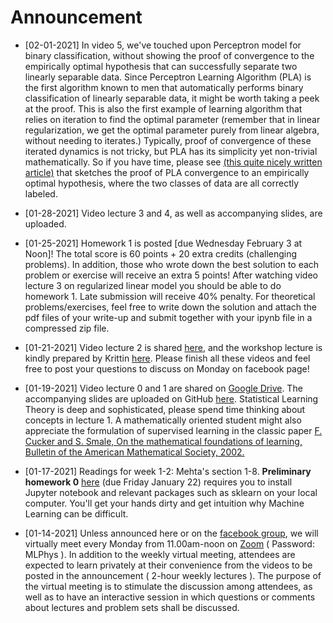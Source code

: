# Announcement
* [02-01-2021] In video 5, we've touched upon Perceptron model for binary classification, without showing the proof of convergence to the empirically optimal hypothesis that can successfully separate two linearly separable data. Since Perceptron Learning Algorithm (PLA) is the first algorithm known to men that automatically performs binary classification of linearly separable data, it might be worth taking a peek at the proof. This is also the first example of learning algorithm that relies on iteration to find the optimal parameter (remember that in linear regularization, we get the optimal parameter purely from linear algebra, without needing to iterates.) Typically, proof of convergence of these iterated dynamics is not tricky, but PLA has its simplicity yet non-trivial mathematically. So if you have time, please see [(this quite nicely written article)](https://towardsdatascience.com/perceptron-learning-algorithm-d5db0deab975) that sketches the proof of PLA convergence to an empirically optimal hypothesis, where the two classes of data are all correctly labeled. 

* [01-28-2021] Video lecture 3 and 4, as well as accompanying slides, are uploaded. 

* [01-25-2021] Homework 1 is posted [due Wednesday February 3 at Noon]! The total score is 60 points + 20 extra credits (challenging problems). In addition, those who wrote down the best solution to each problem or exercise will receive an extra 5 points! After watching video lecture 3 on regularized linear model you should be able to do homework 1.  Late submission will receive 40% penalty. For theoretical problems/exercises, feel free to write down the solution and attach the pdf files of your write-up and submit together with your ipynb file in a compressed zip file. 

* [01-21-2021] Video lecture 2 is shared [here](https://drive.google.com/drive/folders/1urRjPvKjLZU3QgEDolsQIoC2gssWHB3j?usp=sharing), and the workshop lecture is kindly prepared by Krittin [here](https://drive.google.com/drive/folders/1D72xllKe4zZxsA72R7srdMr6NTIt2xgx?usp=sharing). Please finish all these videos and feel free to post your questions to discuss on Monday on facebook page! 

* [01-19-2021] Video lecture 0 and 1 are shared on [Google Drive](https://drive.google.com/drive/folders/1urRjPvKjLZU3QgEDolsQIoC2gssWHB3j?usp=sharing). The accompanying slides are uploaded on GitHub [here](https://github.com/TChotibut/ml-for-physical-scientists/tree/main/Lecture%20Notes). Statistical Learning Theory is deep and sophisticated, please spend time thinking about concepts in lecture 1. A mathematically oriented student might also appreciate the formulation of supervised learning in the classic paper [F. Cucker and S. Smale, On the mathematical foundations of learning, Bulletin of the American Mathematical Society, 2002.](https://github.com/TChotibut/ml-for-physical-scientists/blob/main/Reading%20Materials/Week1_Cucker_Smale_Mathematical%20Foundations%20of%20Learning.pdf)

* [01-17-2021] Readings for week 1-2: Mehta's section 1-8.  **Preliminary homework 0** [here](https://github.com/sinonkt/ml-for-physical-scientists/blob/main/Homework/HW0_ML%20can%20be%20difficult.ipynb) (due Friday January 22) requires you to install Jupyter notebook and relevant packages such as sklearn on your local computer.  You'll get your hands dirty and get intuition why Machine Learning can be difficult. 

* [01-14-2021] Unless announced here or on the [facebook group](https://www.facebook.com/groups/1033694817095022), we will virtually meet every Monday from 11.00am-noon on [Zoom](https://chula.zoom.us/j/5943943895?pwd=dmpxc3NBMXFPam1FeGtTY2tsdm95UT09) ( Password: MLPhys ). In addition to the weekly virtual meeting, attendees are expected to learn privately at their convenience from the videos to be posted in the announcement ( 2-hour weekly lectures ). The purpose of the virtual meeting is to stimulate the discussion among attendees, as well as to have an interactive session in which questions or comments about lectures and problem sets shall be discussed.
